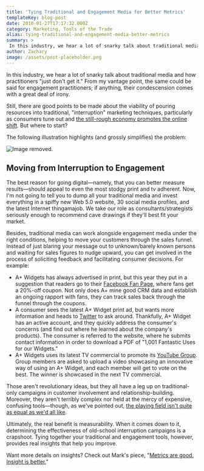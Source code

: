 ```yaml
---
title: 'Tying Traditional and Engagement Media for Better Metrics'
templateKey: blog-post
date: 2010-01-27T17:17:32.000Z
category: Marketing, Tools of the Trade
alias: tying-traditional-and-engagement-media-better-metrics
summary: > 
 In this industry, we hear a lot of snarky talk about traditional media and how practitioners "just don't get it." From my vantage point, the same could be said for engagement practitioners; if anything, their condescension comes with a great deal of irony. Still, there are good points to be made about the viability of pouring resources into traditional, "interruption" marketing techniques, particularly as consumers tune out and the still-rough economy promotes the online shift. But where to start?
author: Zachary
image: /assets/post-placeholder.png
---
```


In this industry, we hear a lot of snarky talk about traditional media and how practitioners "just don't get it." From my vantage point, the same could be said for engagement practitioners; if anything, their condescension comes with a great deal of irony.

Still, there are good points to be made about the viability of pouring resources into traditional, "interruption" marketing techniques, particularly as consumers tune out and [the still-rough economy promotes the online shift](http://www.mediapost.com/publications/index.cfm?fa=Articles.showArticle&art_aid=101150). But where to start?

The following illustration highlights (and grossly simplifies) the problem:

![Image removed.](/core/misc/icons/e32700/error.svg "This image has been removed. For security reasons, only images from the local domain are allowed.")

Moving from Interruption to Engagement
--------------------------------------

The best reason for going digital—namely, that you can better measure results—should appeal to even the most stodgy print and tv adherent. Now, I'm not going to tell you to dump all your traditional media and invest everything in a spiffy new Web 5.0 website, 30 social media profiles, and the latest Internet thingamajob. We take our role as consultants/strategists seriously enough to recommend cave drawings if they'll best fit your market.

Besides, traditional media can work alongside engagement media under the right conditions, helping to move your customers through the sales funnel. Instead of just blaring your message out to unknown/barely known persons and waiting for sales figures to nudge upward, you can get involved in the process of soliciting feedback and facilitating consumer decisions. For example:

*   A+ Widgets has always advertised in print, but this year they put in a suggestion that readers go to their [Facebook Fan Page](/2009/10/27/own-dont-rent-your-facebook-page), where fans get a 20%-off coupon. Not only does A+ mine good CRM data and establish an ongoing rapport with fans, they can track sales back through the funnel through the coupons.
*   A consumer sees the latest A+ Widget print ad, but wants more information and heads to [Twitter](http://www.twitter.com) to ask around. Thankfully, A+ Widget has an active account, and they quickly address the consumer's concerns (and find out where he learned about the company's products). The consumer is referred to the website, where he submits contact information in order to download a PDF of "1,001 Fantastic Uses for our Widgets."
*   A+ Widgets uses its latest TV commercial to promote its [YouTube Group](http://www.google.com/support/youtube/bin/answer.py?hl=en&answer=67404). Group members are asked to upload a video showcasing an innovative way of using an A+ Widget, and each member will get to vote on the best. The winner is showcased in the next TV commercial.

Those aren't revolutionary ideas, but they all have a leg up on traditional-only campaigns in customer involvement and relationship-building. Moreover, they aren't terribly complex nor held at the mercy of expensive, confusing tools—though, as we've pointed out, [the playing field isn't quite as equal as we'd all like](/2009/11/23/facebook-puts-pro-back-promotion).

Ultimately, the real benefit is measurability. When it comes down to it, determining the effectiveness of old-school interruption campaigns is a crapshoot. Tying together your traditional and engagement tools, however, provides real insights that help you improve.

Want more details on insights? Check out Mark's piece, "[Metrics are good. Insight is better.](/2010/02/01/metrics-are-good-insight-better)"